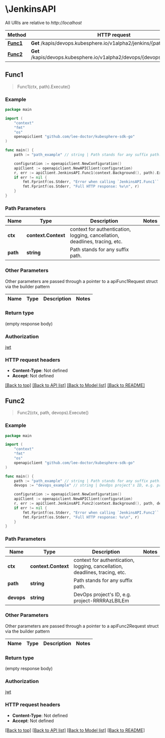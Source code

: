 # \JenkinsAPI

All URIs are relative to *http://localhost*

Method | HTTP request | Description
------------- | ------------- | -------------
[**Func1**](JenkinsAPI.md#Func1) | **Get** /kapis/devops.kubesphere.io/v1alpha2/jenkins/{path} | 
[**Func2**](JenkinsAPI.md#Func2) | **Get** /kapis/devops.kubesphere.io/v1alpha2/devops/{devops}/jenkins/{path} | 



## Func1

> Func1(ctx, path).Execute()



### Example

```go
package main

import (
	"context"
	"fmt"
	"os"
	openapiclient "github.com/lee-doctor/kubesphere-sdk-go"
)

func main() {
	path := "path_example" // string | Path stands for any suffix path.

	configuration := openapiclient.NewConfiguration()
	apiClient := openapiclient.NewAPIClient(configuration)
	r, err := apiClient.JenkinsAPI.Func1(context.Background(), path).Execute()
	if err != nil {
		fmt.Fprintf(os.Stderr, "Error when calling `JenkinsAPI.Func1``: %v\n", err)
		fmt.Fprintf(os.Stderr, "Full HTTP response: %v\n", r)
	}
}
```

### Path Parameters


Name | Type | Description  | Notes
------------- | ------------- | ------------- | -------------
**ctx** | **context.Context** | context for authentication, logging, cancellation, deadlines, tracing, etc.
**path** | **string** | Path stands for any suffix path. | 

### Other Parameters

Other parameters are passed through a pointer to a apiFunc1Request struct via the builder pattern


Name | Type | Description  | Notes
------------- | ------------- | ------------- | -------------


### Return type

 (empty response body)

### Authorization

[jwt](../README.md#jwt)

### HTTP request headers

- **Content-Type**: Not defined
- **Accept**: Not defined

[[Back to top]](#) [[Back to API list]](../README.md#documentation-for-api-endpoints)
[[Back to Model list]](../README.md#documentation-for-models)
[[Back to README]](../README.md)


## Func2

> Func2(ctx, path, devops).Execute()



### Example

```go
package main

import (
	"context"
	"fmt"
	"os"
	openapiclient "github.com/lee-doctor/kubesphere-sdk-go"
)

func main() {
	path := "path_example" // string | Path stands for any suffix path.
	devops := "devops_example" // string | DevOps project's ID, e.g. project-RRRRAzLBlLEm

	configuration := openapiclient.NewConfiguration()
	apiClient := openapiclient.NewAPIClient(configuration)
	r, err := apiClient.JenkinsAPI.Func2(context.Background(), path, devops).Execute()
	if err != nil {
		fmt.Fprintf(os.Stderr, "Error when calling `JenkinsAPI.Func2``: %v\n", err)
		fmt.Fprintf(os.Stderr, "Full HTTP response: %v\n", r)
	}
}
```

### Path Parameters


Name | Type | Description  | Notes
------------- | ------------- | ------------- | -------------
**ctx** | **context.Context** | context for authentication, logging, cancellation, deadlines, tracing, etc.
**path** | **string** | Path stands for any suffix path. | 
**devops** | **string** | DevOps project&#39;s ID, e.g. project-RRRRAzLBlLEm | 

### Other Parameters

Other parameters are passed through a pointer to a apiFunc2Request struct via the builder pattern


Name | Type | Description  | Notes
------------- | ------------- | ------------- | -------------



### Return type

 (empty response body)

### Authorization

[jwt](../README.md#jwt)

### HTTP request headers

- **Content-Type**: Not defined
- **Accept**: Not defined

[[Back to top]](#) [[Back to API list]](../README.md#documentation-for-api-endpoints)
[[Back to Model list]](../README.md#documentation-for-models)
[[Back to README]](../README.md)

